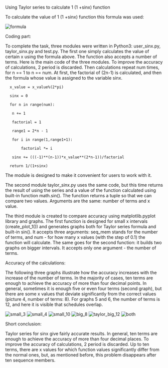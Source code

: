 Using Taylor series to calculate 1 (1 +sinx)  function


To calculate the value of 1 (1 +sinx)  function this formula was used:

![formula](https://user-images.githubusercontent.com/91615687/155279960-b0f9c7f2-0ac2-41e7-bd47-10a3ec460f0e.png)

Coding part:

To complete the task, three modules were written in Python3: user_sinx.py, taylor_sinx.py and test.py.
The first one simply calculates the value of certain x using the formula above. The function also accepts a number of terms. 
Here is the main code of the three modules. To improve the accuracy of calculations, 2 period is discarded. Then calculations repeat num times, for n == 1 to n == num. At first, the factorial of (2n-1) is calculated, and then the formula whose value is assigned to the variable sinx.

      x_value = x_value%(2*pi)

      sinx = 0
    
      for n in range(num):
   
       n += 1
       
       factorial = 1
       
       range1 = 2*n - 1
       
       for i in range(1,range1+1):
       
           factorial *= i
           
       sinx += (((-1)**(n-1))*x_value**(2*n-1))/factorial
       
      return 1/(1+sinx)

The module is designed to make it convenient for users to work with it.

The second module taylor_sinx.py uses the same code, but this time returns the result of using the series and a value of the function calculated using built-in function math.sin(). The function returns a tuple so that we can compare two values.
Arguments are the same: number of terms and x value.

The third module is created to compare accuracy using matplotlib.pyplot library and graphs. The first function is designed for small x intervals (create_plot_1()) and generates graphs both for Taylor series formula and built-in sin(). It accepts three arguments: seq_mem stands for the number of terms, and num - for how many x values (with the step of 0.1) the function will calculate. The same goes for the second function: it builds two graphs on bigger intervals. It accepts only one argument - the number of terms.

Accuracy of the calculations:

The following three graphs illustrate how the accuracy increases with the increase of the number of terms. In the majority of cases, ten terms are enough to achieve the accuracy of more than four decimal points. In general, sometimes it is enough five or even four terms (second graph), but there are some x values that deviate significantly from the correct values (picture 4, number of terms: 8). For graphs 5 and 6, the number of terms is 12, and here it is visible that schedules overlap.

![small_3](https://user-images.githubusercontent.com/91615687/155280014-a186ed2c-3b0b-4e72-8c22-6985e9051cb1.png)
![small_4](https://user-images.githubusercontent.com/91615687/155280031-772e4dbb-1fbc-4043-bcea-0be8a305fb99.png)
![small_10](https://user-images.githubusercontent.com/91615687/155280049-d0538c8d-6887-4dab-be38-b439fed8d3ae.png)
![big_8](https://user-images.githubusercontent.com/91615687/155280073-e7b199e5-2dda-4058-ad85-92e82a54a4d7.png)
![taylor_big_12](https://user-images.githubusercontent.com/91615687/155280095-d754790e-8230-4cd7-8cec-e382aab90bf0.png)
![both](https://user-images.githubusercontent.com/91615687/155280115-219030ef-f932-4c5a-b386-f336ceeb811c.png)

Short conclusion:

Taylor series for sinx give fairly accurate results. In general, ten terms are enough to achieve the accuracy of more than four decimal places. To improve the accuracy of calculations, 2 period is discarded. Up to ten terms, there are x values for which function values significantly differ from the normal ones, but, as mentioned before, this problem disappears after ten sequence members.




